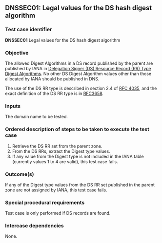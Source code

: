 ## DNSSEC01: Legal values for the DS hash digest algorithm

### Test case identifier
**DNSSEC01** Legal values for the DS hash digest algorithm

### Objective

The allowed Digest Algorithms in a DS record published by the parent are
published by IANA in [Delegation Signer (DS) Resource Record (RR) Type
Digest Algorithms](https://www.iana.org/assignments/ds-rr-types/ds-rr-types.xml).
No other DS Digest Algorithm values other than those allocated by IANA
should be published in DNS.

The use of the DS RR type is described in section 2.4 of
[RFC 4035](https://tools.ietf.org/html/rfc4035#section-2.4), and the exact
definition of the DS RR type is in
[RFC3658](https://tools.ietf.org/html/rfc3658).

### Inputs

The domain name to be tested.

### Ordered description of steps to be taken to execute the test case

1. Retrieve the DS RR set from the parent zone.
2. From the DS RRs, extract the Digest type values.
3. If any value from the Digest type is not included in the IANA table
   (currently values 1 to 4 are valid), this test case fails.

### Outcome(s)

If any of the Digest type values from the DS RR set published in the parent
zone are not assigned by IANA, this test case fails.

### Special procedural requirements

Test case is only performed if DS records are found.

### Intercase dependencies

None.
